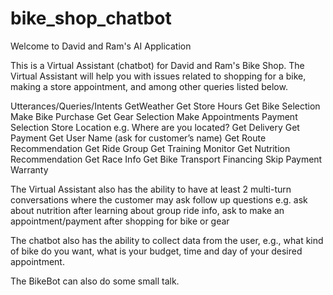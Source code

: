 # bike_shop_chatbot

Welcome to David and Ram's AI Application

This is a Virtual Assistant (chatbot) for David and Ram's Bike Shop.  The Virtual Assistant will help you with issues related to shopping for a bike, making a store appointment, and among other queries listed below.

Utterances/Queries/Intents
GetWeather
Get Store Hours
Get Bike Selection
Make Bike Purchase
Get Gear Selection
Make Appointments
Payment Selection
Store Location e.g. Where are you located?
Get Delivery
Get Payment
Get User Name (ask for customer’s name)
Get Route Recommendation
Get Ride Group
Get Training Monitor
Get Nutrition Recommendation
Get Race Info
Get Bike Transport
Financing
Skip Payment
Warranty

The Virtual Assistant also has the ability to have at least 2 multi-turn conversations where the customer may ask follow up questions e.g. ask about nutrition after learning about group ride info, ask to make an appointment/payment after shopping for bike or gear 

The chatbot also has the ability to collect data from the user, e.g., what kind of bike do you want, what is your budget, time and day of your desired appointment.

The BikeBot can also do some small talk.